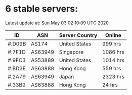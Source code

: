 # 6 stable servers:

Latest update at: Sun May 03 02:10:09 UTC 2020

| ID | ASN | Server Country | Online |
| -- | --- | -------------- | ------ |
| #.D09B | AS174 | United States | 999 hrs |
| #.7F1D | AS63949 | Singapore | 1086 hrs |
| #.9FC3 | AS53889 | United States | 1014 hrs |
| #.BD3E | AS63888 | Hong Kong | 559 hrs |
| #.2A79 | AS63949 | Japan | 2323 hrs |
| #.33B9 | AS63888 | Hong Kong | 24 hrs |

